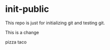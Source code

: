 # init-public

This repo is just for initializing git and testing git.

This is a change

pizza
taco